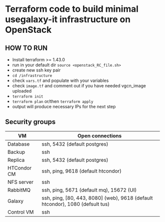 # Terraform code to build minimal usegalaxy-it infrastructure on OpenStack

## HOW TO RUN

- Install terraform >= 1.43.0
- run in your default dir `source <openstack_RC_file.sh>`
- create new ssh key pair
- `cd /infrastructure`
- check `vars.tf` and populate with your variables
- check `image.tf` and comment out if you have needed vgcn_image uploaded
- `terraform init`
- `terraform plan` or/then `terraform apply`
- output will produce necessary IPs for the next step

## Security groups

| VM          | Open connections                                                              |
| ----------- | ----------------------------------------------------------------------------- |
| Database    | ssh, 5432 (default postgres)                                                  |
| Backup      | ssh                                                                           |
| Replica     | ssh, 5432 (default postgres)                                                  |
| HTCondor CM | ssh, ping, 9618 (default htcondor)                                            |
| NFS server  | ssh                                                                           |
| RabbitMQ    | ssh, ping, 5671 (default mq), 15672 (UI)                                      |
| Galaxy      | ssh, ping, [80, 443, 8080] (web), 9618 (default htcondor), 1080 (defsult tus) |
| Control VM  | ssh                                                                           |

